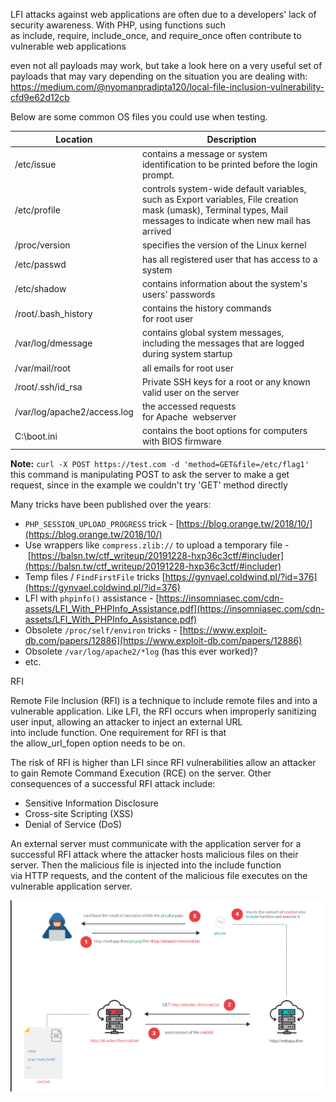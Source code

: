 LFI attacks against web applications are often due to a developers' lack of security awareness. With PHP, using functions such as include, require, include_once, and require_once often contribute to vulnerable web applications

even not all payloads may work, but take a look here on a very useful set of payloads that may vary depending on the situation you are dealing with:
https://medium.com/@nyomanpradipta120/local-file-inclusion-vulnerability-cfd9e62d12cb

Below are some common OS files you could use when testing.

| **Location**                | **Description**                                                                                                                                                   |
| --------------------------- | ----------------------------------------------------------------------------------------------------------------------------------------------------------------- |
| /etc/issue                  | contains a message or system identification to be printed before the login prompt.                                                                                |
| /etc/profile                | controls system-wide default variables, such as Export variables, File creation mask (umask), Terminal types, Mail messages to indicate when new mail has arrived |
| /proc/version               | specifies the version of the Linux kernel                                                                                                                         |
| /etc/passwd                 | has all registered user that has access to a system                                                                                                               |
| /etc/shadow                 | contains information about the system's users' passwords                                                                                                          |
| /root/.bash_history         | contains the history commands for root user                                                                                                                       |
| /var/log/dmessage           | contains global system messages, including the messages that are logged during system startup                                                                     |
| /var/mail/root              | all emails for root user                                                                                                                                          |
| /root/.ssh/id_rsa           | Private SSH keys for a root or any known valid user on the server                                                                                                 |
| /var/log/apache2/access.log | the accessed requests for Apache  webserver                                                                                                                       |
| C:\boot.ini                 | contains the boot options for computers with BIOS firmware                                                                                                        |

**Note:**  `curl -X POST https://test.com -d 'method=GET&file=/etc/flag1'` this command is manipulating POST to ask the server to make a get request, since in the example we couldn't try 'GET' method directly

Many tricks have been published over the years:

- `PHP_SESSION_UPLOAD_PROGRESS` trick - [https://blog.orange.tw/2018/10/](https://blog.orange.tw/2018/10/)
- Use wrappers like `compress.zlib://` to upload a temporary file - [https://balsn.tw/ctf_writeup/20191228-hxp36c3ctf/#includer](https://balsn.tw/ctf_writeup/20191228-hxp36c3ctf/#includer)
- Temp files / `FindFirstFile` tricks [https://gynvael.coldwind.pl/?id=376](https://gynvael.coldwind.pl/?id=376)
- LFI with `phpinfo()` assistance - [https://insomniasec.com/cdn-assets/LFI_With_PHPInfo_Assistance.pdf](https://insomniasec.com/cdn-assets/LFI_With_PHPInfo_Assistance.pdf)
- Obsolete `/proc/self/environ` tricks - [https://www.exploit-db.com/papers/12886](https://www.exploit-db.com/papers/12886)
- Obsolete `/var/log/apache2/*log` (has this ever worked)?
- etc.

RFI

Remote File Inclusion (RFI) is a technique to include remote files and into a vulnerable application. Like LFI, the RFI occurs when improperly sanitizing user input, allowing an attacker to inject an external URL into include function. One requirement for RFI is that the allow_url_fopen option needs to be on.
  
The risk of RFI is higher than LFI since RFI vulnerabilities allow an attacker to gain Remote Command Execution (RCE) on the server. Other consequences of a successful RFI attack include:

- Sensitive Information Disclosure
- Cross-site Scripting (XSS)
- Denial of Service (DoS)

An external server must communicate with the application server for a successful RFI attack where the attacker hosts malicious files on their server. Then the malicious file is injected into the include function via HTTP requests, and the content of the malicious file executes on the vulnerable application server.

![](Attachments/Pasted%20image%2020231105010437.png)